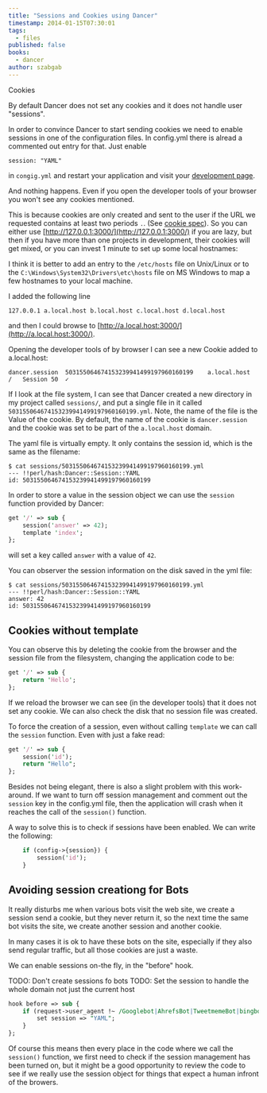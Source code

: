 ```yaml
---
title: "Sessions and Cookies using Dancer"
timestamp: 2014-01-15T07:30:01
tags:
  - files
published: false
books:
  - dancer
author: szabgab
---
```



Cookies


By default Dancer does not set any cookies and it does not handle user "sessions".

In order to convince Dancer to start sending cookies we need to enable sessions in one of the configuration files.
In config.yml there is alread a commented out entry for that. Just enable

```
session: "YAML"
```

in `congig.yml` and restart your application and visit your [development page](http://localhost:3000/).

And nothing happens. Even if you open the developer tools of your browser you won't see any cookies mentioned.

This is because cookies are only created and sent to the user if the URL we requested contains at least two periods `.`.
(See [cookie spec](http://curl.haxx.se/rfc/cookie_spec.html)). So you can either use 
[http://127.0.0.1:3000/](http://127.0.0.1:3000/) if you are lazy, but then if you have more than one
projects in development, their cookies will get mixed, or you can invest 1 minute to set up some local hostnames:

I think it is better to add an entry to the `/etc/hosts` file on Unix/Linux or to the `C:\Windows\System32\Drivers\etc\hosts`
file on MS Windows to map a few hostnames to your local machine.

I added the following line

```
127.0.0.1 a.local.host b.local.host c.local.host d.local.host
```

and then I could browse to [http://a.local.host:3000/](http://a.local.host:3000/).

Opening the developer tools of by browser I can see a new Cookie added to a.local.host:

```
dancer.session  503155064674153239941499197960160199    a.local.host    /   Session 50  ✓       
```

If I look at the file system, I can see that Dancer created a new directory in my project called `sessions/`,
and put a single file in it called `503155064674153239941499197960160199.yml`. Note, the name of the file
is the Value of the cookie. By default, the name of the cookie is `dancer.session` and the cookie
was set to be part of the `a.local.host` domain.


The yaml file is virtually empty. It only contains the session id, which is the same as the filename:

```
$ cat sessions/503155064674153239941499197960160199.yml 
--- !!perl/hash:Dancer::Session::YAML
id: 503155064674153239941499197960160199
```

In order to store a value in the session object we can use the `session` function provided by Dancer:


```perl
get '/' => sub {
    session('answer' => 42);
    template 'index';
};
```

will set a key called `answer` with a value of `42`.

You can observer the session information on the disk saved in the yml file:

```
$ cat sessions/503155064674153239941499197960160199.yml 
--- !!perl/hash:Dancer::Session::YAML
answer: 42
id: 503155064674153239941499197960160199
```


## Cookies without template


You can observe this by deleting the cookie from the browser and the session file from the filesystem,
changing the application code to be:

```perl
get '/' => sub {
    return 'Hello';
};
```

If we reload the browser we can see (in the developer tools) that it does not set any cookie.
We can also check the disk that no session file was created.

To force the creation of a session, even without calling `template` we can call the `session` function.
Even with just a fake read:

```perl
get '/' => sub {
    session('id');
    return "Hello";
};
```

Besides not being elegant, there is also a slight problem with this work-around. If we want to turn off
session management and comment out the `session` key in the config.yml file, then the application
will crash when it reaches the call of the `session()` function.

A way to solve this is to check if sessions have been enabled. We can write the following:

```perl
    if (config->{session}) {
        session('id');
    }
```


## Avoiding session creationg for Bots

It really disturbs me when various bots visit the web site, we create a
session send a cookie, but they never return it, so the next time the same
bot visits the site, we create another session and another cookie.

In many cases it is ok to have these bots on the  site, especially if they also send
regular traffic, but all those cookies are just a waste.

We can enable sessions on-the fly, in the "before" hook.

TODO: Don't create sessions fo bots
TODO: Set the session to handle the whole domain not just the current host


```perl
hook before => sub {
    if (request->user_agent !~ /Googlebot|AhrefsBot|TweetmemeBot|bingbot|YandexBot|MJ12bot|heritrix|Baiduspider|Sogou web spider|Spinn3r|robots|thumboweb_bot|Blekkobot|Exabot|LWP::Simple/) {
        set session => "YAML";
    }
};
```

Of course this means then every place in the code where we call the `session()` function, we first need to check if the session management
has been turned on, but it might be a good opportunity to review the code to see if we really use the session object for things
that expect a human infront of the browers.


```perl
```



```perl
```


